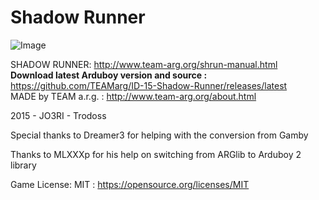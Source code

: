 # Shadow Runner
![Image](http://www.team-arg.org/masterfiles/team-arg-shrun/images/banner-ID-15b.png)

SHADOW RUNNER: http://www.team-arg.org/shrun-manual.html  
**Download latest Arduboy version and source :** https://github.com/TEAMarg/ID-15-Shadow-Runner/releases/latest  
MADE by TEAM a.r.g. : http://www.team-arg.org/about.html

2015 - JO3RI - Trodoss

Special thanks to Dreamer3 for helping with the conversion from Gamby

Thanks to MLXXXp for his help on switching from ARGlib to Arduboy 2 library

Game License: MIT : https://opensource.org/licenses/MIT
